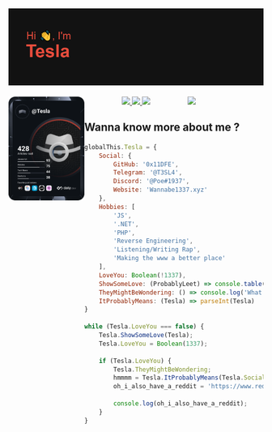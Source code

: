 ## ![Welcome to my profile 🤟](header.png)

<div align="left">
  <a href="https://app.daily.dev/Tesla" target="_blank">
    <img width="150" align="left" src="https://raw.githubusercontent.com/0x11DFE/0x11DFE/devcard/devcard.svg">
  </a>
</div>

<div align="right">
  <a href="https://github.com/0x11DFE" target="_blank">
    <img width="150" align="right" src="https://spotify-github-profile.vercel.app/api/view?uid=eq0o2y8dsh6i76v91eqk9alzd&cover_image=true&theme=default">
  </a>
</div>

<div align="center">
  <a href="https://github.com/0x11DFE" target="_blank">
    <img src="https://badges.pufler.dev/visits/0x11DFE/0x11DFE?style=for-the-badge&color=e74c3c&logo=github&label=Spying+Counter">
  </a>
  <a href="https://github.com/0x11DFE" target="_blank">
    <img src="https://badges.pufler.dev/years/0x11DFE/?style=for-the-badge&color=27a4fb&logo=github&label=Account+Age">
  </a>
  <a href="https://github.com/0x11DFE/0x11DFE/commits/main" target="_blank">
    <img src="https://badges.pufler.dev/updated/0x11DFE/0x11DFE?style=for-the-badge&color=f0f6f9&logo=github&label=Update">
  </a>
</div>

## Wanna know more about me ?

```js
globalThis.Tesla = {
    Social: {
        GitHub: '0x11DFE',
        Telegram: '@T3SL4',
        Discord: '@Poe#1937',
        Website: 'Wannabe1337.xyz'
    },
    Hobbies: [
        'JS',
        '.NET',
        'PHP',
        'Reverse Engineering',
        'Listening/Writing Rap',
        'Making the www a better place'
    ],
    LoveYou: Boolean(!1337),
    ShowSomeLove: (ProbablyLeet) => console.table(ProbablyLeet),
    TheyMightBeWondering: () => console.log('What does 0x11DFE means?'),
    ItProbablyMeans: (Tesla) => parseInt(Tesla)
}

while (Tesla.LoveYou === false) {
    Tesla.ShowSomeLove(Tesla);
    Tesla.LoveYou = Boolean(1337);

    if (Tesla.LoveYou) {
        Tesla.TheyMightBeWondering;
        hmmmm = Tesla.ItProbablyMeans(Tesla.Social.GitHub);
        oh_i_also_have_a_reddit = 'https://www.reddit.com/user/' + hmmmm;

        console.log(oh_i_also_have_a_reddit);
    }
}
```
